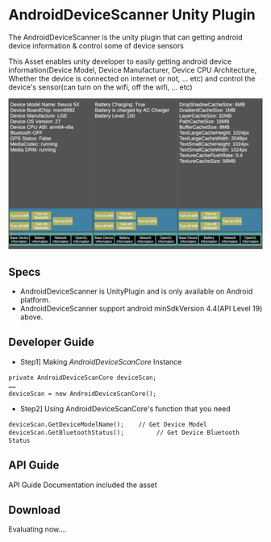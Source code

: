 # AndroidDeviceScanner Unity Plugin
The AndroidDeviceScanner is the unity plugin that can getting android device information & control some of device sensors

This Asset enables unity developer to easily getting android device information(Device Model, Device Manufacturer, Device CPU Architecture, Whether the device is connected on internet or not, ... etc) and control the device's sensor(can turn on the wifi, off the wifi, ... etc)

<img src="images/devicescannerimg.png">

## Specs
- AndroidDeviceScanner is UnityPlugin and is only available on Android platform.
- AndroidDeviceScanner support android minSdkVersion 4.4(API Level 19) above.

## Developer Guide
- Step1] Making <i>AndroidDeviceScanCore</i> Instance
```
private AndroidDeviceScanCore deviceScan;
……
deviceScan = new AndroidDeviceScanCore();

```
- Step2] Using AndroidDeviceScanCore's function that you need
```
deviceScan.GetDeviceModelName();    // Get Device Model
deviceScan.GetBluetoothStatus();         // Get Device Bluetooth Status
```

## API Guide
API Guide Documentation included the asset

## Download
Evaluating now....